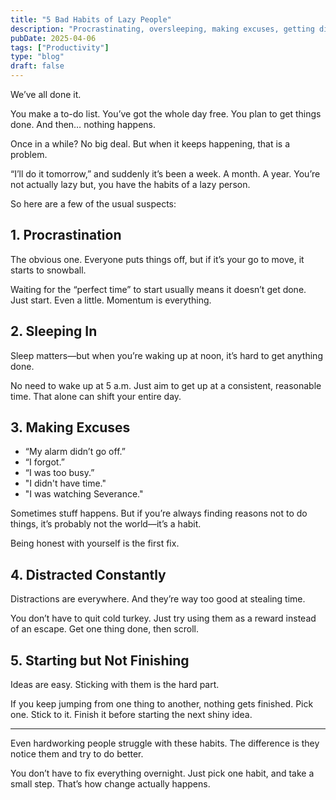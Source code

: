 ```yaml
---
title: "5 Bad Habits of Lazy People"
description: "Procrastinating, oversleeping, making excuses, getting distracted, and leaving projects unfinished."
pubDate: 2025-04-06
tags: ["Productivity"]
type: "blog"
draft: false
---
```


We’ve all done it.

You make a to-do list. You’ve got the whole day free. You plan to get things done.
And then… nothing happens.

Once in a while? No big deal. But when it keeps happening, that is a problem.

“I’ll do it tomorrow,” and suddenly it’s been a week. A month. A year.
You’re not actually lazy but, you have the habits of a lazy person. 

So here are a few of the usual suspects:

## 1. Procrastination

The obvious one. Everyone puts things off, but if it’s your go to move, it starts to snowball.

Waiting for the “perfect time” to start usually means it doesn’t get done.
Just start. Even a little. Momentum is everything.

## 2. Sleeping In

Sleep matters—but when you’re waking up at noon, it’s hard to get anything done.

No need to wake up at 5 a.m. Just aim to get up at a consistent, reasonable time. That alone can shift your entire day.

## 3. Making Excuses
* “My alarm didn’t go off.”
* “I forgot.”
* “I was too busy.”
* "I didn't have time."
* "I was watching Severance."

Sometimes stuff happens. But if you’re always finding reasons not to do things, it’s probably not the world—it’s a habit.

Being honest with yourself is the first fix.

## 4. Distracted Constantly 

Distractions are everywhere. And they’re way too good at stealing time.

You don’t have to quit cold turkey. Just try using them as a reward instead of an escape. Get one thing done, then scroll.

## 5. Starting but Not Finishing

Ideas are easy. Sticking with them is the hard part.

If you keep jumping from one thing to another, nothing gets finished.
Pick one. Stick to it. Finish it before starting the next shiny idea.

---

Even hardworking people struggle with these habits. The difference is they notice them and try to do better.

You don’t have to fix everything overnight. Just pick one habit, and take a small step. That’s how change actually happens.

